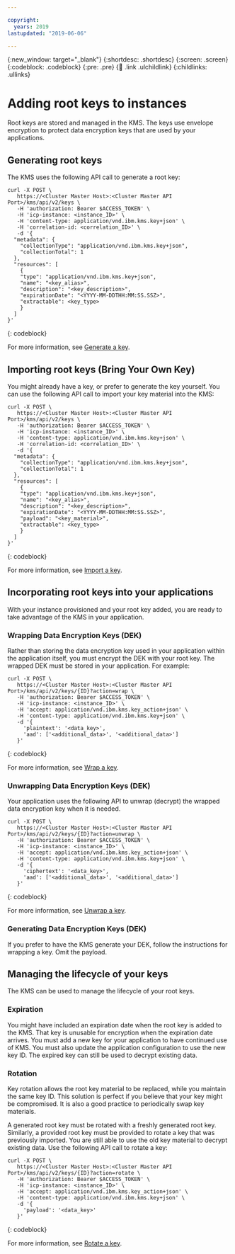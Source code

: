 ```yaml
---

copyright:
  years: 2019
lastupdated: "2019-06-06"

---
```


{:new_window: target="_blank"}
{:shortdesc: .shortdesc}
{:screen: .screen}
{:codeblock: .codeblock}
{:pre: .pre}
{:child: .link .ulchildlink}
{:childlinks: .ullinks}

# Adding root keys to instances

Root keys are stored and managed in the KMS. The keys use envelope encryption to protect data encryption keys that are used by your applications.

## Generating root keys

The KMS uses the following API call to generate a root key:

```
curl -X POST \
   https://<Cluster Master Host>:<Cluster Master API Port>/kms/api/v2/keys \
   -H 'authorization: Bearer $ACCESS_TOKEN' \
   -H 'icp-instance: <instance_ID>' \
   -H 'content-type: application/vnd.ibm.kms.key+json' \
   -H 'correlation-id: <correlation_ID>' \
   -d '{
  "metadata": {
    "collectionType": "application/vnd.ibm.kms.key+json",
    "collectionTotal": 1
  },
  "resources": [
    {
    "type": "application/vnd.ibm.kms.key+json",
    "name": "<key_alias>",
    "description": "<key_description>",
    "expirationDate": "<YYYY-MM-DDTHH:MM:SS.SSZ>",
    "extractable": <key_type>
    }
  ]
}'
```
{: codeblock}

For more information, see [Generate a key](../../apis/kms_apis.md#gen_key).

## Importing root keys (Bring Your Own Key)

You might already have a key, or prefer to generate the key yourself. You can use the following API call to import your key material into the KMS:

```
curl -X POST \
   https://<Cluster Master Host>:<Cluster Master API Port>/kms/api/v2/keys \
   -H 'authorization: Bearer $ACCESS_TOKEN' \
   -H 'icp-instance: <instance_ID>' \
   -H 'content-type: application/vnd.ibm.kms.key+json' \
   -H 'correlation-id: <correlation_ID>' \
   -d '{
  "metadata": {
    "collectionType": "application/vnd.ibm.kms.key+json",
    "collectionTotal": 1
  },
  "resources": [
    {
    "type": "application/vnd.ibm.kms.key+json",
    "name": "<key_alias>",
    "description": "<key_description>",
    "expirationDate": "<YYYY-MM-DDTHH:MM:SS.SSZ>",
    "payload": "<key_material>",
    "extractable": <key_type>
    }
  ]
}'
```
{: codeblock}

For more information, see [Import a key](../../apis/kms_apis.md#import_key).

## Incorporating root keys into your applications

With your instance provisioned and your root key added, you are ready to take advantage of the KMS in your application.

### Wrapping Data Encryption Keys (DEK)

Rather than storing the data encryption key used in your application within the application itself, you must encrypt the DEK with your root key. The wrapped DEK must be stored in your application. For example:

```
curl -X POST \
   https://<Cluster Master Host>:<Cluster Master API Port>/kms/api/v2/keys/{ID}?action=wrap \
   -H 'authorization: Bearer $ACCESS_TOKEN' \
   -H 'icp-instance: <instance_ID>' \
   -H 'accept: application/vnd.ibm.kms.key_action+json' \
   -H 'content-type: application/vnd.ibm.kms.key+json' \   
   -d '{
     'plaintext': '<data_key>',
     'aad': ['<additional_data>', '<additional_data>']
   }'
```
{: codeblock}

For more information, see [Wrap a key](../../apis/kms_apis.md#wrap_key).

### Unwrapping Data Encryption Keys (DEK)

Your application uses the following API to unwrap (decrypt) the wrapped data encryption key when it is needed.

```
curl -X POST \
   https://<Cluster Master Host>:<Cluster Master API Port>/kms/api/v2/keys/{ID}?action=unwrap \
   -H 'authorization: Bearer $ACCESS_TOKEN' \
   -H 'icp-instance: <instance_ID>' \
   -H 'accept: application/vnd.ibm.kms.key_action+json' \
   -H 'content-type: application/vnd.ibm.kms.key+json' \   
   -d '{
     'ciphertext': '<data_key>',
     'aad': ['<additional_data>', '<additional_data>']
   }'
```
{: codeblock}

For more information, see [Unwrap a key](../../apis/kms_apis.md#unwrap_key).

### Generating Data Encryption Keys (DEK)

If you prefer to have the KMS generate your DEK, follow the instructions for wrapping a key. Omit the payload.

## Managing the lifecycle of your keys

The KMS can be used to manage the lifecycle of your root keys.

### Expiration

You might have included an expiration date when the root key is added to the KMS. That key is unusable for encryption when the expiration date arrives. You must add a new key for your application to have continued use of KMS. You must also update the application configuration to use the new key ID. The expired key can still be used to decrypt existing data.

### Rotation

Key rotation allows the root key material to be replaced, while you maintain the same key ID. This solution is perfect if you believe that your key might be compromised. It is also a good practice to periodically swap key materials.

A generated root key must be rotated with a freshly generated root key. Similarly, a provided root key must be provided to rotate a key that was previously imported. You are still able to use the old key material to decrypt existing data. Use the following API call to rotate a key:

```
curl -X POST \
   https://<Cluster Master Host>:<Cluster Master API Port>/kms/api/v2/keys/{ID}?action=rotate \
   -H 'authorization: Bearer $ACCESS_TOKEN' \
   -H 'icp-instance: <instance_ID>' \
   -H 'accept: application/vnd.ibm.kms.key_action+json' \
   -H 'content-type: application/vnd.ibm.kms.key+json' \   
   -d '{
     'payload': '<data_key>'
   }'
```
{: codeblock}

For more information, see [Rotate a key](../../apis/kms_apis.md#rotate_key).
